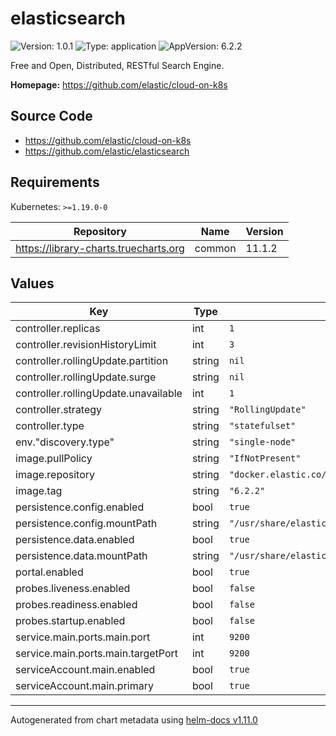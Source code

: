 # elasticsearch

![Version: 1.0.1](https://img.shields.io/badge/Version-1.0.1-informational?style=flat-square) ![Type: application](https://img.shields.io/badge/Type-application-informational?style=flat-square) ![AppVersion: 6.2.2](https://img.shields.io/badge/AppVersion-6.2.2-informational?style=flat-square)

Free and Open, Distributed, RESTful Search Engine.

**Homepage:** <https://github.com/elastic/cloud-on-k8s>

## Source Code

* <https://github.com/elastic/cloud-on-k8s>
* <https://github.com/elastic/elasticsearch>

## Requirements

Kubernetes: `>=1.19.0-0`

| Repository | Name | Version |
|------------|------|---------|
| https://library-charts.truecharts.org | common | 11.1.2 |

## Values

| Key | Type | Default | Description |
|-----|------|---------|-------------|
| controller.replicas | int | `1` |  |
| controller.revisionHistoryLimit | int | `3` |  |
| controller.rollingUpdate.partition | string | `nil` |  |
| controller.rollingUpdate.surge | string | `nil` |  |
| controller.rollingUpdate.unavailable | int | `1` |  |
| controller.strategy | string | `"RollingUpdate"` |  |
| controller.type | string | `"statefulset"` |  |
| env."discovery.type" | string | `"single-node"` |  |
| image.pullPolicy | string | `"IfNotPresent"` |  |
| image.repository | string | `"docker.elastic.co/elasticsearch/elasticsearch"` |  |
| image.tag | string | `"6.2.2"` |  |
| persistence.config.enabled | bool | `true` |  |
| persistence.config.mountPath | string | `"/usr/share/elasticsearch/config"` |  |
| persistence.data.enabled | bool | `true` |  |
| persistence.data.mountPath | string | `"/usr/share/elasticsearch/data"` |  |
| portal.enabled | bool | `true` |  |
| probes.liveness.enabled | bool | `false` |  |
| probes.readiness.enabled | bool | `false` |  |
| probes.startup.enabled | bool | `false` |  |
| service.main.ports.main.port | int | `9200` |  |
| service.main.ports.main.targetPort | int | `9200` |  |
| serviceAccount.main.enabled | bool | `true` |  |
| serviceAccount.main.primary | bool | `true` |  |

----------------------------------------------
Autogenerated from chart metadata using [helm-docs v1.11.0](https://github.com/norwoodj/helm-docs/releases/v1.11.0)
